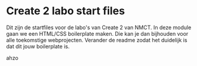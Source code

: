 # Create 2 labo start files
Dit zijn de startfiles voor de labo's van Create 2 van NMCT. In deze module gaan we een HTML/CSS boilerplate maken. Die kan je dan bijhouden voor alle toekomstige webprojecten. Verander de readme zodat het duidelijk is dat dit jouw boilerplate is. 

ahzo